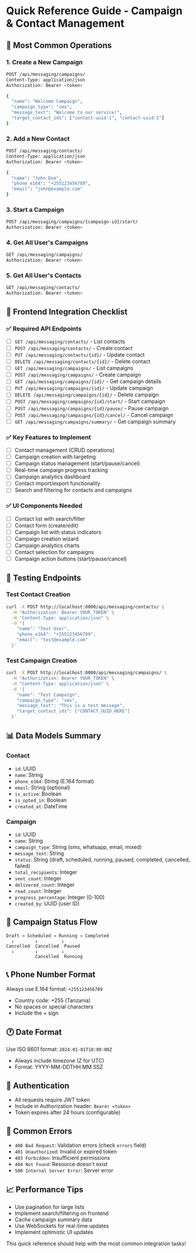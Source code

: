 # Quick Reference Guide - Campaign & Contact Management

## 🚀 Most Common Operations

### 1. Create a New Campaign
```bash
POST /api/messaging/campaigns/
Content-Type: application/json
Authorization: Bearer <token>

{
  "name": "Welcome Campaign",
  "campaign_type": "sms",
  "message_text": "Welcome to our service!",
  "target_contact_ids": ["contact-uuid-1", "contact-uuid-2"]
}
```

### 2. Add a New Contact
```bash
POST /api/messaging/contacts/
Content-Type: application/json
Authorization: Bearer <token>

{
  "name": "John Doe",
  "phone_e164": "+255123456789",
  "email": "john@example.com"
}
```

### 3. Start a Campaign
```bash
POST /api/messaging/campaigns/{campaign-id}/start/
Authorization: Bearer <token>
```

### 4. Get All User's Campaigns
```bash
GET /api/messaging/campaigns/
Authorization: Bearer <token>
```

### 5. Get All User's Contacts
```bash
GET /api/messaging/contacts/
Authorization: Bearer <token>
```

## 📱 Frontend Integration Checklist

### ✅ Required API Endpoints
- [ ] `GET /api/messaging/contacts/` - List contacts
- [ ] `POST /api/messaging/contacts/` - Create contact
- [ ] `PUT /api/messaging/contacts/{id}/` - Update contact
- [ ] `DELETE /api/messaging/contacts/{id}/` - Delete contact
- [ ] `GET /api/messaging/campaigns/` - List campaigns
- [ ] `POST /api/messaging/campaigns/` - Create campaign
- [ ] `GET /api/messaging/campaigns/{id}/` - Get campaign details
- [ ] `PUT /api/messaging/campaigns/{id}/` - Update campaign
- [ ] `DELETE /api/messaging/campaigns/{id}/` - Delete campaign
- [ ] `POST /api/messaging/campaigns/{id}/start/` - Start campaign
- [ ] `POST /api/messaging/campaigns/{id}/pause/` - Pause campaign
- [ ] `POST /api/messaging/campaigns/{id}/cancel/` - Cancel campaign
- [ ] `GET /api/messaging/campaigns/summary/` - Get campaign summary

### ✅ Key Features to Implement
- [ ] Contact management (CRUD operations)
- [ ] Campaign creation with targeting
- [ ] Campaign status management (start/pause/cancel)
- [ ] Real-time campaign progress tracking
- [ ] Campaign analytics dashboard
- [ ] Contact import/export functionality
- [ ] Search and filtering for contacts and campaigns

### ✅ UI Components Needed
- [ ] Contact list with search/filter
- [ ] Contact form (create/edit)
- [ ] Campaign list with status indicators
- [ ] Campaign creation wizard
- [ ] Campaign analytics charts
- [ ] Contact selection for campaigns
- [ ] Campaign action buttons (start/pause/cancel)

## 🔧 Testing Endpoints

### Test Contact Creation
```bash
curl -X POST http://localhost:8000/api/messaging/contacts/ \
  -H "Authorization: Bearer YOUR_TOKEN" \
  -H "Content-Type: application/json" \
  -d '{
    "name": "Test User",
    "phone_e164": "+255123456789",
    "email": "test@example.com"
  }'
```

### Test Campaign Creation
```bash
curl -X POST http://localhost:8000/api/messaging/campaigns/ \
  -H "Authorization: Bearer YOUR_TOKEN" \
  -H "Content-Type: application/json" \
  -d '{
    "name": "Test Campaign",
    "campaign_type": "sms",
    "message_text": "This is a test message",
    "target_contact_ids": ["CONTACT_UUID_HERE"]
  }'
```

## 📊 Data Models Summary

### Contact
- `id`: UUID
- `name`: String
- `phone_e164`: String (E.164 format)
- `email`: String (optional)
- `is_active`: Boolean
- `is_opted_in`: Boolean
- `created_at`: DateTime

### Campaign
- `id`: UUID
- `name`: String
- `campaign_type`: String (sms, whatsapp, email, mixed)
- `message_text`: String
- `status`: String (draft, scheduled, running, paused, completed, cancelled, failed)
- `total_recipients`: Integer
- `sent_count`: Integer
- `delivered_count`: Integer
- `read_count`: Integer
- `progress_percentage`: Integer (0-100)
- `created_by`: UUID (user ID)

## 🎯 Campaign Status Flow

```
Draft → Scheduled → Running → Completed
  ↓        ↓         ↓
Cancelled  Cancelled  Paused
  ↓        ↓         ↓
           Cancelled  Running
```

## 📞 Phone Number Format
Always use E.164 format: `+255123456789`
- Country code: +255 (Tanzania)
- No spaces or special characters
- Include the + sign

## 🕐 Date Format
Use ISO 8601 format: `2024-01-01T10:00:00Z`
- Always include timezone (Z for UTC)
- Format: YYYY-MM-DDTHH:MM:SSZ

## 🔐 Authentication
- All requests require JWT token
- Include in Authorization header: `Bearer <token>`
- Token expires after 24 hours (configurable)

## 🚨 Common Errors
- `400 Bad Request`: Validation errors (check `errors` field)
- `401 Unauthorized`: Invalid or expired token
- `403 Forbidden`: Insufficient permissions
- `404 Not Found`: Resource doesn't exist
- `500 Internal Server Error`: Server error

## 📈 Performance Tips
- Use pagination for large lists
- Implement search/filtering on frontend
- Cache campaign summary data
- Use WebSockets for real-time updates
- Implement optimistic UI updates

This quick reference should help with the most common integration tasks!
